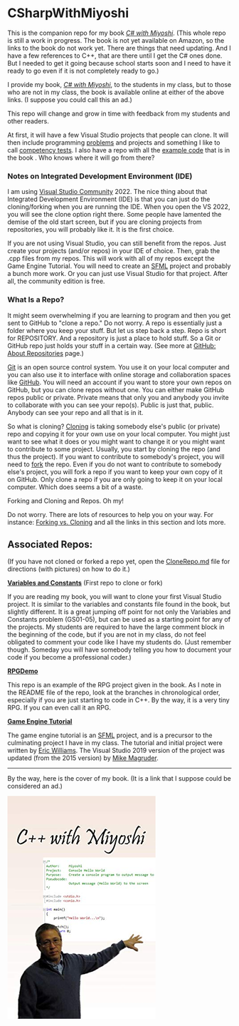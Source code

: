 # CSharpWithMiyoshi
This is the companion repo for my book <a href="" target="_blank"><i>C# with Miyoshi</i></a>.  (This whole repo is still a work in progress.  The book is not yet available on Amazon, so the links to the book do not work yet.  There are things that need updating.  And I have a few references to C++, that are there until I get the C# ones done.  But I needed to get it going because school starts soon and I need to have it ready to go even if it is not completely ready to go.)

I provide my book, <a href="" target="_blank"><i>C# with Miyoshi</i></a>, to the students in my class, but to those who are not in my class, the book is available online at either of the above links.  (I suppose you could call this an ad.)

This repo will change and grow in time with feedback from my students and other readers.

At first, it will have a few Visual Studio projects that people can clone.  It will then include programming [problems](https://github.com/MichaelTMiyoshi/CSharpwithMiyoshi/tree/master/Problems) and projects and something I like to call [competency tests](https://github.com/MichaelTMiyoshi/CSharpwithMiyoshi/tree/master/CompetencyTests).  I also have a repo with all the [example code](https://github.com/MichaelTMiyoshi/CSharpSampleCode) that is in the book .  Who knows where it will go from there?

### Notes on Integrated Development Environment (IDE)
I am using [Visual Studio Community](https://visualstudio.microsoft.com/vs/community/) 2022. The nice thing about that Integrated Development Environment (IDE) is that you can just do the cloning/forking when you are running the IDE. When you open the VS 2022, you will see the clone option right there. Some people have lamented the demise of the old start screen, but if you are cloning projects from repositories, you will probably like it. It is the first choice.

If you are not using Visual Studio, you can still benefit from the repos.  Just create your projects (and/or repos) in your IDE of choice.  Then, grab the .cpp files from my repos.  This will work with all of my repos except the Game Engine Tutorial.  You will need to create an [SFML](https://www.sfml-dev.org/) project and probably a bunch more work.  Or you can just use Visual Studio for that project.  After all, the community edition is free.

### What Is a Repo?

It might seem overwhelming if you are learning to program and then you get sent to GitHub to "clone a repo."  Do not worry.  A repo is essentially just a folder where you keep your stuff.  But let us step back a step.  Repo is short for REPOSITORY.  And a repository is just a place to hold stuff.  So a Git or GitHub repo just holds your stuff in a certain way.  (See more at [GitHub: About Repositories](https://help.github.com/en/github/creating-cloning-and-archiving-repositories/about-repositories) page.)

[Git](https://en.wikipedia.org/wiki/Git) is an open source control system.  You use it on your local computer and you can also use it to interface with online storage and collaboration spaces like [GitHub](https://GitHub.com/about).  You will need an account if you want to store your own repos on GitHub, but you can clone repos without one.  You can either make GitHub repos public or private.  Private means that only you and anybody you invite to collaborate with you can see your repo(s).  Public is just that, public.  Anybody can see your repo and all that is in it.

So what is cloning?  [Cloning](https://help.github.com/en/github/creating-cloning-and-archiving-repositories/cloning-a-repository) is taking somebody else's public (or private) repo and copying it for your own use on your local computer.  You might just want to see what it does or you might want to change it or you might want to contribute to some project.  Usually, you start by cloning the repo (and thus the project).  If you want to contribute to somebody's project, you will need to [fork](https://help.github.com/en/github/getting-started-with-github/fork-a-repo) the repo.  Even if you do not want to contribute to somebody else's project, you will fork a repo if you want to keep your own copy of it on GitHub.  Only clone a repo if you are only going to keep it on your local computer.  Which does seems a bit of a waste.

Forking and Cloning and Repos.  Oh my!

Do not worry.  There are lots of resources to help you on your way.  For instance: [Forking vs. Cloning](https://github.community/t5/Support-Protips/The-difference-between-forking-and-cloning-a-repository/ba-p/1372#) and all the links in this section and lots more.

## Associated Repos:

(If you have not cloned or forked a repo yet, open the [CloneRepo.md](https://github.com/MichaelTMiyoshi/CPPwithMiyoshi/blob/master/CloneRepo.md) file for directions (with pictures) on how to do it.)

**<a href="https://github.com/MichaelTMiyoshi/CPPwithMiyoshi-01VarsAndConsts" target="_blank">Variables and Constants</a>**  (First repo to clone or fork)

If you are reading my book, you will want to clone your first Visual Studio project. It is similar to the variables and constants file found in the book, but slightly different.  It is a great jumping off point for not only the Variables and Constants problem (GS01-05), but can be used as a starting point for any of the projects.  My students are required to have the large comment block in the beginning of the code, but if you are not in my class, do not feel obligated to comment your code like I have my students do.  (Just remember though.  Someday you will have somebody telling you how to document your code if you become a professional coder.)

**<a href="https://github.com/MichaelTMiyoshi/RPGDemo" target="_blank">RPGDemo</a>**

This repo is an example of the RPG project given in the book.  As I note in the README file of the repo, look at the branches in chronological order, especially if you are just starting to code in C++.  By the way, it is a very tiny RPG.  If you can even call it an RPG.

**<a href="https://github.com/MichaelTMiyoshi/WilliamsGameEngineVS2019" target="_blank">Game Engine Tutorial</a>**

The game engine tutorial is an [SFML](https://www.sfml-dev.org/) project, and is a precursor to the culminating project I have in my class.  The tutorial and initial project were written by <a href="https://github.com/ericwill-msft" target="_blank">Eric Williams</a>.  The Visual Studio 2019 version of the project was updated (from the 2015 version) by <a href="https://github.com/MikeMag" target="_blank">Mike Magruder</a>.

<hr>

By the way, here is the cover of my book.  (It is a link that I suppose could be considered an ad.)

[![C++ with Miyoshi book cover](https://github.com/MichaelTMiyoshi/CPPwithMiyoshi/blob/master/images/CPPwithMiyoshiCover.jpg)](https://amzn.to/3bQuePT)
